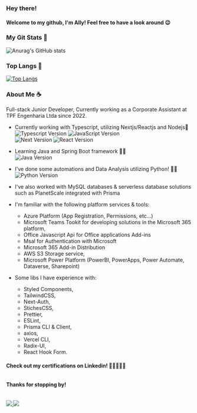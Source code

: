 
<h3>Hey there!</h3>
<h4> Welcome to my github, I'm Ally! Feel free to have a look around 😉</h4>  


<h3> My Git Stats 🌟 </h3>

![Anurag's GitHub stats](https://github-readme-stats.vercel.app/api?username=ally-sr&show_icons=true&theme=transparent) <br/>

<h3> Top Langs 🌟 </h3>

[![Top Langs](https://github-readme-stats.vercel.app/api/top-langs/?username=ally-sr&hide_progress=true)](https://github.com/ally-sr/github-readme-stats) <br>





<h3>About Me ☕</h3>

<p>
Full-stack Junior Developer, 
Currently working as a Corporate Assistant at TPF Engenharia Ltda since 2022.

* Currently working with Typescript, utilizing Nextjs/Reactjs and Nodejs💙<br />
![Typescript Version](https://img.shields.io/badge/typescript-5.2-blue) ![JavaScript Version](https://img.shields.io/badge/javascript-ES6-yellow) <br />
![Next Version](https://img.shields.io/badge/next-13.4-black) ![React Version](https://badgen.net/badge/react/17.0.2/blue) 
* Learning Java and Spring Boot framework 💜🚀 <br />
![Java Version](https://img.shields.io/badge/java-17-red)
* I've done some automations and Data Analysis utilizing Python! 🐍💛 <br />
![Python Version](https://img.shields.io/badge/python-3.11-pink)
* I've also worked with MySQL databases & serverless database solutions such as PlanetScale integrated with Prisma

* I'm familiar with the following platform services & tools:
  * Azure Platform (App Registration, Permissions, etc...) 
  * Microsoft Teams Tookit for developing solutions in the Microsoft 365 platform,
  * Office Javascript Api for Office applications Add-ins
  * Msal for Authentication with Microsoft
  * Microsoft 365 Add-in Distribution
  * AWS S3 Storage service,
  * Microsoft Power Platform (PowerBI, PowerApps, Power Automate, Dataverse, Sharepoint)
* Some libs I have experience with:
  * Styled Components,
  * TailwindCSS,
  * Next-Auth,
  * StichesCSS,
  * Prettier,
  * ESLint,
  * Prisma CLI & Client,
  * axios,
  * Vercel CLI,
  * Radix-UI,
  * React Hook Form.

<h4> Check out my certifications on Linkedin! 💙💪🏾👇🏾

<br />
<br />

<br/>
Thanks for stopping by!
<br/> 
<br/> 
<br/> 
  <a href="mailto:contato@allysr.dev"><img src="https://img.shields.io/badge/Gmail-D14836?style=for-the-badge&logo=gmail&logoColor=white"/> </a>
  <a href="https://www.linkedin.com/in/allysantana/"><img src="https://img.shields.io/badge/LinkedIn-0077B5?style=for-the-badge&logo=linkedin&logoColor=white"/> </a>
</p>


